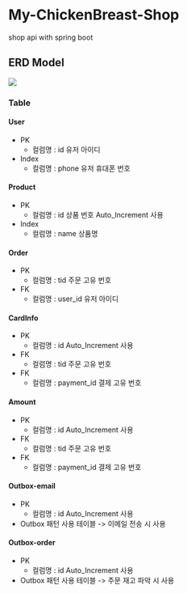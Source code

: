 # My-ChickenBreast-Shop
shop api with spring boot 

## ERD Model
<img src ='https://user-images.githubusercontent.com/89288109/183050194-77b631dc-d79f-4172-b8e4-af1aa57b534b.png'>

### Table

#### User
- PK 
  - 컬럼명 : id 유저 아이디
- Index 
  - 컬럼명 : phone 유저 휴대폰 번호 
  
#### Product
- PK 
  - 컬럼명 : id 상품 번호 Auto_Increment 사용
- Index 
  - 컬럼명 : name 상품명
  
#### Order
- PK 
  - 컬럼명 : tid 주문 고유 번호 
- FK 
  - 컬럼명 : user_id 유저 아이디
  
  
#### CardInfo
- PK 
  - 컬럼명 : id Auto_Increment 사용
- FK 
  - 컬럼명 : tid 주문 고유 번호
- FK 
  - 컬럼명 : payment_id 결제 고유 번호
  
  
#### Amount
- PK 
  - 컬럼명 : id Auto_Increment 사용
- FK 
  - 컬럼명 : tid 주문 고유 번호
- FK 
  - 컬럼명 : payment_id 결제 고유 번호
  
#### Outbox-email
- PK 
  - 컬럼명 : id Auto_Increment 사용
- Outbox 패턴 사용 테이블 -> 이메일 전송 시 사용

#### Outbox-order
- PK 
  - 컬럼명 : id Auto_Increment 사용
- Outbox 패턴 사용 테이블 -> 주문 재고 파악 시 사용

